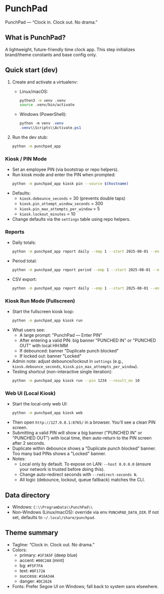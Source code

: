 # PunchPad

PunchPad — “Clock in. Clock out. No drama.”

## What is PunchPad?
A lightweight, future-friendly time clock app. This step initializes brand/theme constants and base config only.

## Quick start (dev)

1. Create and activate a virtualenv:
   - Linux/macOS:
     ```bash
     python3 -m venv .venv
     source .venv/bin/activate
     ```
   - Windows (PowerShell):
     ```powershell
     python -m venv .venv
     .venv\\Scripts\\Activate.ps1
     ```

2. Run the dev stub:
   ```bash
   python -m punchpad_app
   ```

### Kiosk / PIN Mode
- Set an employee PIN (via bootstrap or repo helpers).
- Run kiosk mode and enter the PIN when prompted:
  ```bash
  python -m punchpad_app kiosk pin --source $(hostname)
  ```
- Defaults:
  - `kiosk.debounce_seconds` = 30 (prevents double taps)
  - `kiosk.pin_attempt_window_seconds` = 300
  - `kiosk.pin_max_attempts_per_window` = 5
  - `kiosk.lockout_minutes` = 10
- Change defaults via the `settings` table using repo helpers.

### Reports
- Daily totals:
  ```bash
  python -m punchpad_app report daily --emp 1 --start 2025-08-01 --end 2025-08-07
  ```
- Period total:
  ```bash
  python -m punchpad_app report period --emp 1 --start 2025-08-01 --end 2025-08-15
  ```
- CSV export:
  ```bash
  python -m punchpad_app report daily --emp 1 --start 2025-08-01 --end 2025-08-07 --csv ./report.csv
  ```

### Kiosk Run Mode (Fullscreen)
- Start the fullscreen kiosk loop:
  ```bash
  python -m punchpad_app kiosk run
  ```
- What users see:
  - A large prompt: "PunchPad — Enter PIN"
  - After entering a valid PIN: big banner "PUNCHED IN" or "PUNCHED OUT" with local HH:MM
  - If debounced: banner "Duplicate punch blocked"
  - If locked out: banner "Locked"
- Admin note: adjust debounce/lockout in `settings` (e.g., `kiosk.debounce_seconds`, `kiosk.pin_max_attempts_per_window`).
- Testing shortcut (non-interactive single iteration):
  ```bash
  python -m punchpad_app kiosk run --pin 1234 --result_ms 10
  ```

### Web UI (Local Kiosk)
- Start the local-only web UI:
  ```bash
  python -m punchpad_app kiosk web
  ```
- Then open `http://127.0.0.1:8765/` in a browser. You'll see a clean PIN screen.
- Submitting a valid PIN will show a big banner ("PUNCHED IN" or "PUNCHED OUT") with local time, then auto-return to the PIN screen after 2 seconds.
- Duplicate within debounce shows a "Duplicate punch blocked" banner. Too many bad PINs shows a "Locked" banner.
- Notes:
  - Local only by default. To expose on LAN: `--host 0.0.0.0` (ensure your network is trusted before doing this).
  - Change auto-redirect seconds with `--redirect-seconds N`.
  - All logic (debounce, lockout, queue fallback) matches the CLI.

## Data directory
- Windows: `C:\\ProgramData\\PunchPad\\`
- Non-Windows (Linux/macOS): override via env `PUNCHPAD_DATA_DIR`. If not set, defaults to `~/.local/share/punchpad`.

## Theme summary
- Tagline: “Clock in. Clock out. No drama.”
- Colors:
  - primary: `#1F3A5F` (deep blue)
  - accent: `#00C2A8` (mint)
  - bg: `#F5F7FA`
  - text: `#0F172A`
  - success: `#16A34A`
  - danger: `#DC2626`
- Fonts: Prefer Segoe UI on Windows; fall back to system sans elsewhere.
